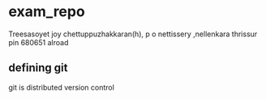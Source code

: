 # exam_repo
Treesasoyet joy
chettuppuzhakkaran(h),
p o nettissery ,nellenkara
thrissur
pin 680651
alroad

defining git
--------------------------
git is distributed version control
